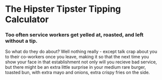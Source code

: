 # The Hipster Tipster Tipping Calculator

### Too often service workers get yelled at, roasted, and left without a tip. 
So what do they do about? Well nothing really - except talk crap about you to their co-workers
once you leave, making it so that the next time you show your face in that establishment
not only will you recieve bad service, but there might be an extra little surprise in your
medium rare burger, toasted bun, with extra mayo and onions, extra crispy fries on the side.
